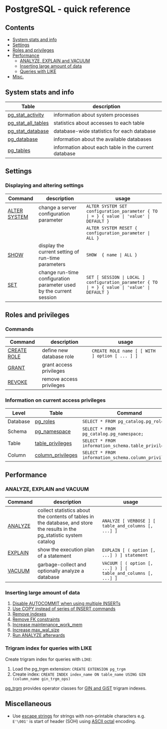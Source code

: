 # PostgreSQL - quick reference

## Contents
- [System stats and info](#system-info-and-statistics)
- [Settings](#settings)
- [Roles and privileges](#roles-and-privileges)
- [Performance](#performance)
    - [ANALYZE, EXPLAIN and VACUUM](#analyze-explain-and-vacuum)
    - [Inserting large amount of data](#inserting-large-amount-of-data)
    - [Queries with LIKE](#trigram-index-for-queries-with-like)
- [Misc.](#miscellaneous)

## System stats and info
| Table | description |
| ------| ----------- |
|[pg_stat_activity](https://www.postgresql.org/docs/current/monitoring-stats.html#MONITORING-PG-STAT-ACTIVITY-VIEW)|information about system processes|
|[pg_stat_all_tables](https://www.postgresql.org/docs/current/monitoring-stats.html#MONITORING-PG-STAT-ALL-TABLES-VIEW)|statistics about accesses to each table|
|[pg_stat_database](https://www.postgresql.org/docs/current/monitoring-stats.html#MONITORING-PG-STAT-DATABASE-VIEW)|database-wide statistics for each database|
|[pg_database](https://www.postgresql.org/docs/current/catalog-pg-database.html)|information about the available databases|
|[pg_tables](https://www.postgresql.org/docs/current/view-pg-tables.html)|information about each table in the current database|

## Settings
### Displaying and altering settings
| Command | description | usage |
| ------------| ----------- | --------- |
|[ALTER SYSTEM](https://www.postgresql.org/docs/current/sql-altersystem.html)|change a server configuration parameter|`ALTER SYSTEM SET configuration_parameter { TO \| = } { value \| 'value' \| DEFAULT }`|
|||`ALTER SYSTEM RESET { configuration_parameter \| ALL } `|
|[SHOW](https://www.postgresql.org/docs/current/sql-show.html)|display the current setting of run-time parameters|`SHOW  { name \| ALL }`|
|[SET](https://www.postgresql.org/docs/current/sql-set.html)|change run-time configuration parameter used by the current session|`SET [ SESSION \| LOCAL ] configuration_parameter { TO \| = } { value \| 'value' \| DEFAULT }`|

## Roles and privileges
### Commands
| Command | description | usage |
| ------------| ----------- | --------- |
|[CREATE ROLE](https://www.postgresql.org/docs/current/sql-createrole.html)|define new database role|`CREATE ROLE name [ [ WITH ] option [ ... ] ]`|
|[GRANT](https://www.postgresql.org/docs/current/sql-grant.html)|grant access privileges||
|[REVOKE](https://www.postgresql.org/docs/current/sql-revoke.html)|remove access privileges||

### Information on current access privileges
| Level | Table | Command |
| ----- | ----- | ------- |
|Database|[pg_roles](https://www.postgresql.org/docs/current/view-pg-roles.html)|`SELECT * FROM pg_catalog.pg_roles;`|
|Schema|[pg_namespace](https://www.postgresql.org/docs/current/catalog-pg-namespace.html)|`SELECT * FROM pg_catalog.pg_namespace;`|
|Table|[table_privileges](https://www.postgresql.org/docs/current/infoschema-table-privileges.html)|`SELECT * FROM information_schema.table_privileges;`|
|Column|[column_privileges](https://www.postgresql.org/docs/current/infoschema-column-privileges.html)|`SELECT * FROM information_schema.column_privileges;`|
## Performance
###  ANALYZE, EXPLAIN and VACUUM
| Command | description | usage |
| ------------| ----------- | --------- |
|[ANALYZE](https://www.postgresql.org/docs/current/sql-analyze.html)|collect statistics about the contents of tables in the database, and store the results in the pg_statistic system catalog|`ANALYZE [ VERBOSE ] [ table_and_columns [, ...] ]`|
|[EXPLAIN](https://www.postgresql.org/docs/current/sql-explain.html)|show the execution plan of a statement|`EXPLAIN [ ( option [, ...] ) ] statement`|
|[VACUUM](https://www.postgresql.org/docs/current/sql-vacuum.html)|garbage-collect and optionally analyze a database|`VACUUM [ ( option [, ...] ) ] [ table_and_columns [, ...] ]`|
### Inserting large amount of data
1. [Disable AUTOCOMMIT when using multiple INSERTs](https://www.postgresql.org/docs/current/populate.html#DISABLE-AUTOCOMMIT)
1. [Use COPY instead of series of INSERT commands](https://www.postgresql.org/docs/current/populate.html#POPULATE-COPY-FROM)
1. [Remove indexes](https://www.postgresql.org/docs/current/populate.html#POPULATE-RM-INDEXES)
1. [Remove FK constraints](https://www.postgresql.org/docs/current/populate.html#POPULATE-RM-FKEYS)
1. [Increase maintenance_work_mem](https://www.postgresql.org/docs/current/populate.html#POPULATE-WORK-MEM)
1. [Increase max_wal_size](https://www.postgresql.org/docs/current/populate.html#POPULATE-MAX-WAL-SIZE)
1. [Run ANALYZE afterwards](https://www.postgresql.org/docs/current/populate.html#POPULATE-ANALYZE)
### Trigram index for queries with LIKE
Create trigram index for queries with `LIKE`:
1. Load the pg_trgm extension: `CREATE EXTENSION pg_trgm`
1. Create index: `CREATE INDEX index_name ON table_name USING GIN (column_name gin_trgm_ops)`

[pg_trgm](https://www.postgresql.org/docs/current/pgtrgm.html) provides operator classes for [GIN and GiST](https://www.postgresql.org/docs/current/textsearch-indexes.html) trigram indexes.

## Miscellaneous
* Use [escape strings](https://www.postgresql.org/docs/current/sql-syntax-lexical.html#SQL-SYNTAX-CONSTANTS) for strings with non-printable characters e.g. `E'\001'` is start of header (SOH) using [ASCII octal](https://web.cs.dal.ca/~zyu/ascii.html) encoding.